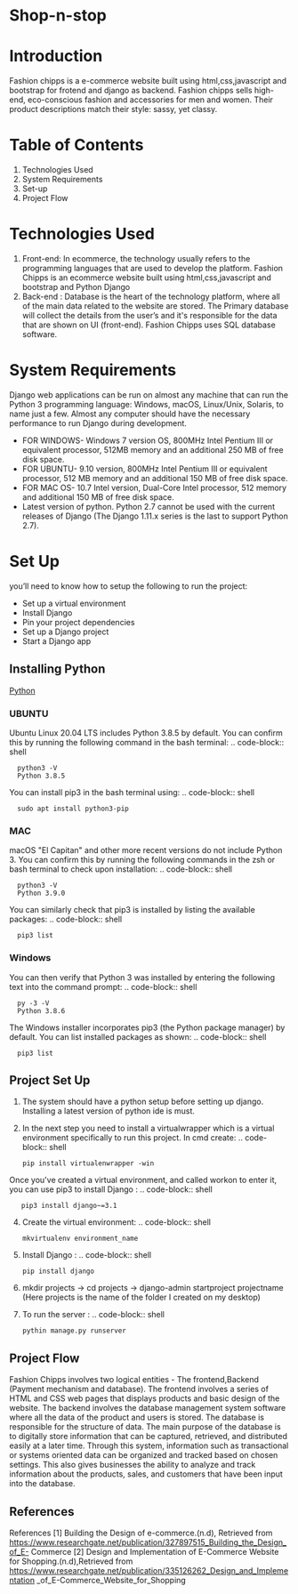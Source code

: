 # Shop-n-stop
# Introduction 

Fashion chipps is a e-commerce website built using html,css,javascript and bootstrap for frotend and django as backend. Fashion chipps sells high-end, eco-conscious fashion and accessories for men and women. Their product descriptions match their style: sassy, yet classy.

# Table of Contents
1) Technologies Used
2) System Requirements
3) Set-up
4) Project Flow 

# Technologies Used 
1) Front-end: In ecommerce, the technology usually refers to the programming languages that are used to develop the platform. Fashion Chipps is an ecommerce website built using html,css,javascript and bootstrap and Python Django
2) Back-end : Database is the heart of the technology platform, where all of the main data related to the website are stored. The Primary database will collect the details from the user’s and it's responsible for the data that are shown on UI (front-end). Fashion Chipps uses SQL database software.

# System Requirements
Django web applications can be run on almost any machine that can run the Python 3 programming language: Windows, macOS, Linux/Unix, Solaris, to name just a few. Almost any computer should have the necessary performance to run Django during development.
- FOR WINDOWS- Windows 7 version OS, 800MHz Intel Pentium III or equivalent processor, 512MB memory and an additional 250 MB of free disk space.
- FOR UBUNTU- 9.10 version, 800MHz Intel Pentium III or equivalent processor, 512 MB memory and an additional 150 MB of free disk space.
- FOR MAC OS- 10.7 Intel version, Dual-Core Intel processor, 512 memory and additional 150 MB of free disk space.
- Latest version of python. Python 2.7 cannot be used with the current releases of Django (The Django 1.11.x series is the last to support Python 2.7).

# Set Up
you’ll need to know how to setup the following to run the project:

- Set up a virtual environment
- Install Django
- Pin your project dependencies
- Set up a Django project
- Start a Django app


## Installing Python 
[Python](https://www.python.org/downloads/)

### UBUNTU
Ubuntu Linux 20.04 LTS includes Python 3.8.5 by default. You can confirm this by running the following command in the bash terminal:
 .. code-block:: shell

      python3 -V
      Python 3.8.5
You can install pip3 in the bash terminal using:
 .. code-block:: shell
      
      sudo apt install python3-pip
### MAC
macOS "El Capitan" and other more recent versions do not include Python 3. You can confirm this by running the following commands in the zsh or bash terminal to check upon installation:
 .. code-block:: shell
      
      python3 -V
      Python 3.9.0
      
You can similarly check that pip3 is installed by listing the available packages:
 .. code-block:: shell
 
      pip3 list
      
### Windows 
You can then verify that Python 3 was installed by entering the following text into the command prompt:
  .. code-block:: shell

      py -3 -V
      Python 3.8.6
    
The Windows installer incorporates pip3 (the Python package manager) by default. You can list installed packages as shown:
  .. code-block:: shell
  
      pip3 list

    

## Project Set Up 
1) The system should have a python setup before setting up django. Installing a latest version of python ide is must.

3) In the next step you need to install a virtualwrapper which is a virtual environment specifically to run this project. 
In cmd create: 
  .. code-block:: shell

       pip install virtualenwrapper -win
Once you've created a virtual environment, and called workon to enter it, you can use pip3 to install Django :
  .. code-block:: shell
  
  
       pip3 install django~=3.1
  

4) Create the virtual environment:
  .. code-block:: shell
  
       mkvirtualenv environment_name
       
6) Install Django :
  .. code-block:: shell
  
       pip install django
       
8) mkdir projects -> cd projects -> django-admin startproject projectname (Here projects is the name of the folder I created on my desktop)
9) To run  the server :
  .. code-block:: shell
  
       pythin manage.py runserver
       
       
## Project Flow 
Fashion Chipps involves two logical entities - The frontend,Backend (Payment mechanism and database). The frontend involves a series of HTML and CSS web pages that displays products and basic design of the website. The backend involves the database management system software where all the data of the product and users is stored. The database is responsible for the structure of data. The main purpose of the database is to digitally store information that can be captured, retrieved, and distributed easily at a later time. Through this system, information such as transactional or systems oriented data can be organized and tracked based on chosen settings. This also gives businesses the ability to analyze and track information about the products, sales, and customers that have been input into the database.

## References
References
[1] Building the Design of e-commerce.(n.d), Retrieved from
https://www.researchgate.net/publication/327897515_Building_the_Design_of_E- Commerce
[2] Design and Implementation of E-Commerce Website for Shopping.(n.d),Retrieved from https://www.researchgate.net/publication/335126262_Design_and_Implementation _of_E-Commerce_Website_for_Shopping
